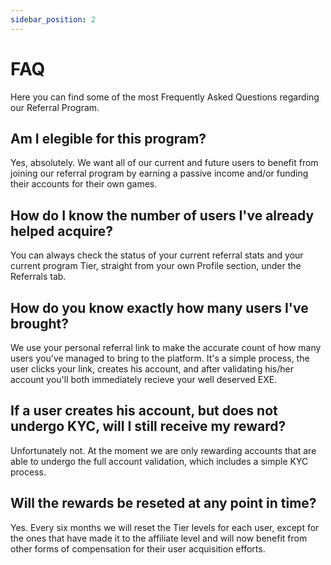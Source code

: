 ```yaml
---
sidebar_position: 2
---
```


# FAQ

Here you can find some of the most Frequently Asked Questions regarding our Referral Program.


## Am I elegible for this program?

Yes, absolutely. We want all of our current and future users to benefit from joining our referral program by earning a passive income and/or funding their accounts for their own games.

## How do I know the number of users I've already helped acquire?

You can always check the status of your current referral stats and your current program Tier, straight from your own Profile section, under the Referrals tab.

## How do you know exactly how many users I've brought?

We use your personal referral link to make the accurate count of how many users you've managed to bring to the platform. It's a simple process, the user clicks your link, creates his account, and after validating his/her account you'll both immediately recieve your well deserved EXE.

## If a user creates his account, but does not undergo KYC, will I still receive my reward?

Unfortunately not. At the moment we are only rewarding accounts that are able to undergo the full account validation, which includes a simple KYC process.


## Will the rewards be reseted at any point in time?

Yes. Every six months we will reset the Tier levels for each user, except for the ones that have made it to the affiliate level and will now benefit from other forms of compensation for their user acquisition efforts.